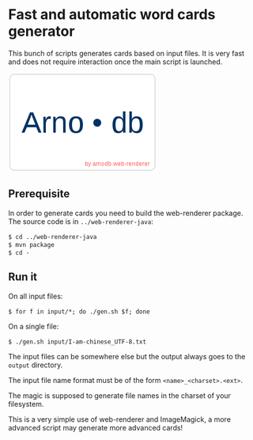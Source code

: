 # Fast and automatic word cards generator

This bunch of scripts generates cards based on input files. It is very fast and does not require
interaction once the main script is launched.

![Arno.db](samples/arnodb.png)

## Prerequisite

In order to generate cards you need to build the web-renderer package. The source code is in `../web-renderer-java`:

```
$ cd ../web-renderer-java
$ mvn package
$ cd -
```

## Run it

On all input files:

```
$ for f in input/*; do ./gen.sh $f; done
```

On a single file:

```
$ ./gen.sh input/I-am-chinese_UTF-8.txt
```

The input files can be somewhere else but the output always goes to the `output` directory.

The input file name format must be of the form `<name>_<charset>.<ext>`.

The magic is supposed to generate file names in the charset of your filesystem.

This is a very simple use of web-renderer and ImageMagick, a more advanced script may generate more
advanced cards!

